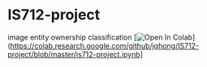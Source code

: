 # IS712-project
image entity ownership classification
[![Open In Colab](https://colab.research.google.com/assets/colab-badge.svg)]
(https://colab.research.google.com/github/jqhong/IS712-project/blob/master/is712-project.ipynb]
